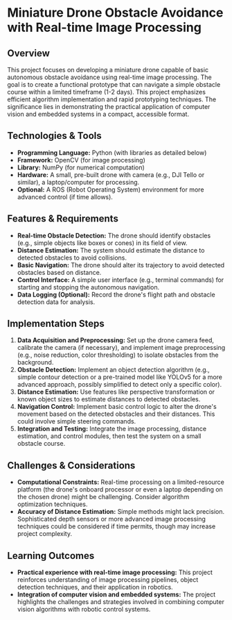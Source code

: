 #  Miniature Drone Obstacle Avoidance with Real-time Image Processing

## Overview

This project focuses on developing a miniature drone capable of basic autonomous obstacle avoidance using real-time image processing. The goal is to create a functional prototype that can navigate a simple obstacle course within a limited timeframe (1-2 days). This project emphasizes efficient algorithm implementation and rapid prototyping techniques.  The significance lies in demonstrating the practical application of computer vision and embedded systems in a compact, accessible format.


## Technologies & Tools

* **Programming Language:** Python (with libraries as detailed below)
* **Framework:** OpenCV (for image processing)
* **Library:** NumPy (for numerical computation)
* **Hardware:**  A small, pre-built drone with camera (e.g., DJI Tello or similar), a laptop/computer for processing.
* **Optional:** A ROS (Robot Operating System) environment for more advanced control (if time allows).


## Features & Requirements

- **Real-time Obstacle Detection:** The drone should identify obstacles (e.g., simple objects like boxes or cones) in its field of view.
- **Distance Estimation:** The system should estimate the distance to detected obstacles to avoid collisions.
- **Basic Navigation:**  The drone should alter its trajectory to avoid detected obstacles based on distance.
- **Control Interface:** A simple user interface (e.g., terminal commands) for starting and stopping the autonomous navigation.
- **Data Logging (Optional):**  Record the drone's flight path and obstacle detection data for analysis.


## Implementation Steps

1. **Data Acquisition and Preprocessing:** Set up the drone camera feed, calibrate the camera (if necessary), and implement image preprocessing (e.g., noise reduction, color thresholding) to isolate obstacles from the background.
2. **Obstacle Detection:** Implement an object detection algorithm (e.g., simple contour detection or a pre-trained model like YOLOv5 for a more advanced approach, possibly simplified to detect only a specific color).
3. **Distance Estimation:** Use features like perspective transformation or known object sizes to estimate distances to detected obstacles.
4. **Navigation Control:** Implement basic control logic to alter the drone's movement based on the detected obstacles and their distances.  This could involve simple steering commands.
5. **Integration and Testing:** Integrate the image processing, distance estimation, and control modules, then test the system on a small obstacle course.


## Challenges & Considerations

- **Computational Constraints:** Real-time processing on a limited-resource platform (the drone's onboard processor or even a laptop depending on the chosen drone) might be challenging.  Consider algorithm optimization techniques.
- **Accuracy of Distance Estimation:**  Simple methods might lack precision.  Sophisticated depth sensors or more advanced image processing techniques could be considered if time permits, though may increase project complexity.


## Learning Outcomes

- **Practical experience with real-time image processing:** This project reinforces understanding of image processing pipelines, object detection techniques, and their application in robotics.
- **Integration of computer vision and embedded systems:**  The project highlights the challenges and strategies involved in combining computer vision algorithms with robotic control systems.

